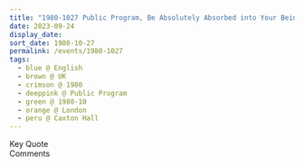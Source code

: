 ```yaml
---
title: "1980-1027 Public Program, Be Absolutely Absorbed into Your Being (How Necessary It Is to Develop Your Inner Being and The Innermost Core of Every Center is the Spiritual), Outside Qualities Are so Joy-giving to the Spirit (You Have to Enrich Your Outside to Bear that Inside Beauty and Physical Stability, Principle of Well-being, Esthetics of Generosity, and Emotional Life), and Divinity Is Universal (It Embraces Every Thing), Caxton Hall, 10 Caxton Street, Westminster, London, UK"
date: 2023-09-24
display_date: 
sort_date: 1980-10-27
permalink: /events/1980-1027
tags:
  - blue @ English
  - brown @ UK
  - crimson @ 1980
  - deeppink @ Public Program
  - green @ 1980-10
  - orange @ London
  - peru @ Caxton Hall
---
```


<wave-list>
  <list-title color="green" width="75">Key Quote</list-title>
  <list-item color="BlanchedAlmond"  width="200"></list-item>
  <list-item color="Lavender"></list-item>
  <list-item color="BlanchedAlmond"></list-item>
</wave-list>

<br>

<wave-list>
  <list-title color="green" width="75">Comments</list-title>
  <list-item color="BlanchedAlmond"  width="200"></list-item>
  <list-item color="Lavender"></list-item>
  <list-item color="BlanchedAlmond"></list-item>
</wave-list>
